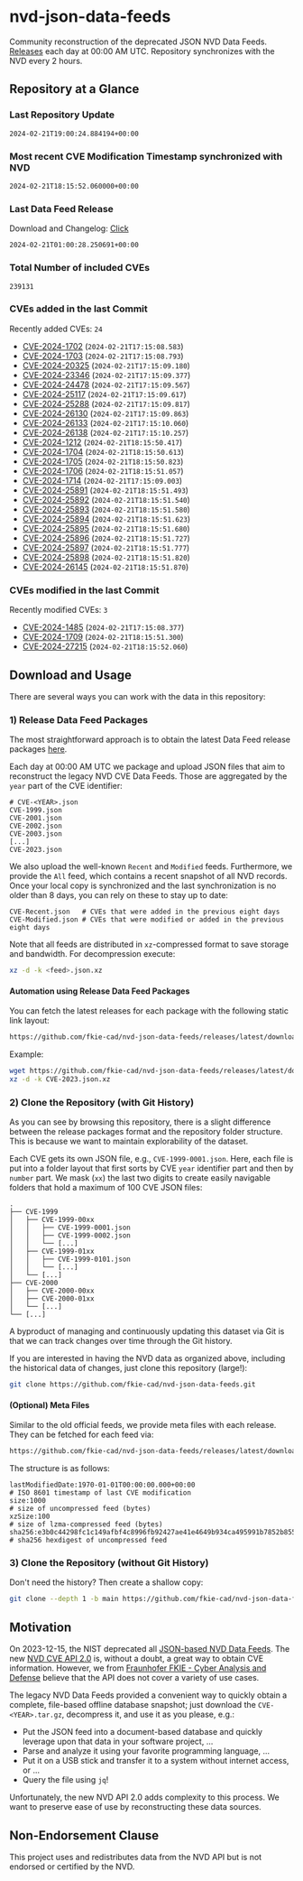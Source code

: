 # nvd-json-data-feeds

Community reconstruction of the deprecated JSON NVD Data Feeds. 
[Releases](https://github.com/fkie-cad/nvd-json-data-feeds/releases/latest) each day at 00:00 AM UTC.
Repository synchronizes with the NVD every 2 hours.

## Repository at a Glance

### Last Repository Update

```plain
2024-02-21T19:00:24.884194+00:00
```

### Most recent CVE Modification Timestamp synchronized with NVD

```plain
2024-02-21T18:15:52.060000+00:00
```

### Last Data Feed Release

Download and Changelog: [Click](https://github.com/fkie-cad/nvd-json-data-feeds/releases/latest)

```plain
2024-02-21T01:00:28.250691+00:00
```

### Total Number of included CVEs

```plain
239131
```

### CVEs added in the last Commit

Recently added CVEs: `24`

* [CVE-2024-1702](CVE-2024/CVE-2024-17xx/CVE-2024-1702.json) (`2024-02-21T17:15:08.583`)
* [CVE-2024-1703](CVE-2024/CVE-2024-17xx/CVE-2024-1703.json) (`2024-02-21T17:15:08.793`)
* [CVE-2024-20325](CVE-2024/CVE-2024-203xx/CVE-2024-20325.json) (`2024-02-21T17:15:09.180`)
* [CVE-2024-23346](CVE-2024/CVE-2024-233xx/CVE-2024-23346.json) (`2024-02-21T17:15:09.377`)
* [CVE-2024-24478](CVE-2024/CVE-2024-244xx/CVE-2024-24478.json) (`2024-02-21T17:15:09.567`)
* [CVE-2024-25117](CVE-2024/CVE-2024-251xx/CVE-2024-25117.json) (`2024-02-21T17:15:09.617`)
* [CVE-2024-25288](CVE-2024/CVE-2024-252xx/CVE-2024-25288.json) (`2024-02-21T17:15:09.817`)
* [CVE-2024-26130](CVE-2024/CVE-2024-261xx/CVE-2024-26130.json) (`2024-02-21T17:15:09.863`)
* [CVE-2024-26133](CVE-2024/CVE-2024-261xx/CVE-2024-26133.json) (`2024-02-21T17:15:10.060`)
* [CVE-2024-26138](CVE-2024/CVE-2024-261xx/CVE-2024-26138.json) (`2024-02-21T17:15:10.257`)
* [CVE-2024-1212](CVE-2024/CVE-2024-12xx/CVE-2024-1212.json) (`2024-02-21T18:15:50.417`)
* [CVE-2024-1704](CVE-2024/CVE-2024-17xx/CVE-2024-1704.json) (`2024-02-21T18:15:50.613`)
* [CVE-2024-1705](CVE-2024/CVE-2024-17xx/CVE-2024-1705.json) (`2024-02-21T18:15:50.823`)
* [CVE-2024-1706](CVE-2024/CVE-2024-17xx/CVE-2024-1706.json) (`2024-02-21T18:15:51.057`)
* [CVE-2024-1714](CVE-2024/CVE-2024-17xx/CVE-2024-1714.json) (`2024-02-21T17:15:09.003`)
* [CVE-2024-25891](CVE-2024/CVE-2024-258xx/CVE-2024-25891.json) (`2024-02-21T18:15:51.493`)
* [CVE-2024-25892](CVE-2024/CVE-2024-258xx/CVE-2024-25892.json) (`2024-02-21T18:15:51.540`)
* [CVE-2024-25893](CVE-2024/CVE-2024-258xx/CVE-2024-25893.json) (`2024-02-21T18:15:51.580`)
* [CVE-2024-25894](CVE-2024/CVE-2024-258xx/CVE-2024-25894.json) (`2024-02-21T18:15:51.623`)
* [CVE-2024-25895](CVE-2024/CVE-2024-258xx/CVE-2024-25895.json) (`2024-02-21T18:15:51.680`)
* [CVE-2024-25896](CVE-2024/CVE-2024-258xx/CVE-2024-25896.json) (`2024-02-21T18:15:51.727`)
* [CVE-2024-25897](CVE-2024/CVE-2024-258xx/CVE-2024-25897.json) (`2024-02-21T18:15:51.777`)
* [CVE-2024-25898](CVE-2024/CVE-2024-258xx/CVE-2024-25898.json) (`2024-02-21T18:15:51.820`)
* [CVE-2024-26145](CVE-2024/CVE-2024-261xx/CVE-2024-26145.json) (`2024-02-21T18:15:51.870`)


### CVEs modified in the last Commit

Recently modified CVEs: `3`

* [CVE-2024-1485](CVE-2024/CVE-2024-14xx/CVE-2024-1485.json) (`2024-02-21T17:15:08.377`)
* [CVE-2024-1709](CVE-2024/CVE-2024-17xx/CVE-2024-1709.json) (`2024-02-21T18:15:51.300`)
* [CVE-2024-27215](CVE-2024/CVE-2024-272xx/CVE-2024-27215.json) (`2024-02-21T18:15:52.060`)


## Download and Usage

There are several ways you can work with the data in this repository:

### 1) Release Data Feed Packages

The most straightforward approach is to obtain the latest Data Feed release packages [here](https://github.com/fkie-cad/nvd-json-data-feeds/releases/latest).

Each day at 00:00 AM UTC we package and upload JSON files that aim to reconstruct the legacy NVD CVE Data Feeds.
Those are aggregated by the `year` part of the CVE identifier:

```
# CVE-<YEAR>.json
CVE-1999.json
CVE-2001.json
CVE-2002.json
CVE-2003.json
[...]
CVE-2023.json
```

We also upload the well-known `Recent` and `Modified` feeds.
Furthermore, we provide the `All` feed, which contains a recent snapshot of all NVD records.
Once your local copy is synchronized and the last synchronization is no older than 8 days, you can rely on these to stay up to date:

```plain
CVE-Recent.json   # CVEs that were added in the previous eight days
CVE-Modified.json # CVEs that were modified or added in the previous eight days
```

Note that all feeds are distributed in `xz`-compressed format to save storage and bandwidth.
For decompression execute:

```sh
xz -d -k <feed>.json.xz
```


#### Automation using Release Data Feed Packages

You can fetch the latest releases for each package with the following static link layout:

```sh
https://github.com/fkie-cad/nvd-json-data-feeds/releases/latest/download/CVE-<YEAR>.json.xz
```

Example:

```sh
wget https://github.com/fkie-cad/nvd-json-data-feeds/releases/latest/download/CVE-2023.json.xz
xz -d -k CVE-2023.json.xz
```



### 2) Clone the Repository (with Git History)

As you can see by browsing this repository, there is a slight difference between the release packages format and the repository folder structure.
This is because we want to maintain explorability of the dataset.

Each CVE gets its own JSON file, e.g., `CVE-1999-0001.json`.
Here, each file is put into a folder layout that first sorts by CVE `year` identifier part and then by `number` part.
We mask (`xx`) the last two digits to create easily navigable folders that hold a maximum of 100 CVE JSON files:

```plain
.
├── CVE-1999
│   ├── CVE-1999-00xx
│   │   ├── CVE-1999-0001.json
│   │   ├── CVE-1999-0002.json
│   │   └── [...]
│   ├── CVE-1999-01xx
│   │   ├── CVE-1999-0101.json
│   │   └── [...]
│   └── [...]
├── CVE-2000
│   ├── CVE-2000-00xx
│   ├── CVE-2000-01xx
│   └── [...]
└── [...]
```

A byproduct of managing and continuously updating this dataset via Git is that we can track changes over time through the Git history.

If you are interested in having the NVD data as organized above, including the historical data of changes, just clone this repository (large!):

```sh
git clone https://github.com/fkie-cad/nvd-json-data-feeds.git
```

#### (Optional) Meta Files

Similar to the old official feeds, we provide meta files with each release. They can be fetched for each feed via:

```sh
https://github.com/fkie-cad/nvd-json-data-feeds/releases/latest/download/CVE-<YEAR>.meta
```

The structure is as follows:

```plain
lastModifiedDate:1970-01-01T00:00:00.000+00:00                          # ISO 8601 timestamp of last CVE modification
size:1000                                                               # size of uncompressed feed (bytes)
xzSize:100                                                              # size of lzma-compressed feed (bytes)
sha256:e3b0c44298fc1c149afbf4c8996fb92427ae41e4649b934ca495991b7852b855 # sha256 hexdigest of uncompressed feed
```


### 3) Clone the Repository (without Git History)

Don't need the history? Then create a shallow copy:

```sh
git clone --depth 1 -b main https://github.com/fkie-cad/nvd-json-data-feeds.git
```

## Motivation

On 2023-12-15, the NIST deprecated all [JSON-based NVD Data Feeds](https://nvd.nist.gov/vuln/data-feeds#divRetirementBanner-1).
The new [NVD CVE API 2.0](https://nvd.nist.gov/developers/vulnerabilities) is, without a doubt, a great way to obtain CVE information.
However, we from [Fraunhofer FKIE - Cyber Analysis and Defense](https://www.fkie.fraunhofer.de/en/departments/cad.html) believe that the API does not cover a variety of use cases.

The legacy NVD Data Feeds provided a convenient way to quickly obtain a complete, file-based offline database snapshot; just download the `CVE-<YEAR>.tar.gz`, decompress it, and use it as you please, e.g.:

* Put the JSON feed into a document-based database and quickly leverage upon that data in your software project, ...
* Parse and analyze it using your favorite programming language, ...
* Put it on a USB stick and transfer it to a system without internet access, or ...
* Query the file using `jq`!

Unfortunately, the new NVD API 2.0 adds complexity to this process.
We want to preserve ease of use by reconstructing these data sources.

## Non-Endorsement Clause

This project uses and redistributes data from the NVD API but is not endorsed or certified by the NVD.